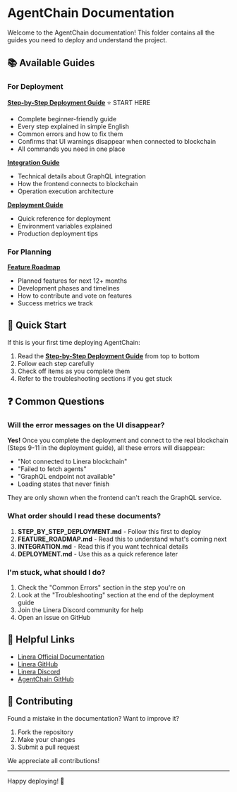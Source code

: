 # AgentChain Documentation

Welcome to the AgentChain documentation! This folder contains all the guides you need to deploy and understand the project.

## 📚 Available Guides

### For Deployment

**[Step-by-Step Deployment Guide](./STEP_BY_STEP_DEPLOYMENT.md)** ⭐ START HERE
- Complete beginner-friendly guide
- Every step explained in simple English
- Common errors and how to fix them
- Confirms that UI warnings disappear when connected to blockchain
- All commands you need in one place

**[Integration Guide](./INTEGRATION.md)**
- Technical details about GraphQL integration
- How the frontend connects to blockchain
- Operation execution architecture

**[Deployment Guide](./DEPLOYMENT.md)**
- Quick reference for deployment
- Environment variables explained
- Production deployment tips

### For Planning

**[Feature Roadmap](./FEATURE_ROADMAP.md)**
- Planned features for next 12+ months
- Development phases and timelines
- How to contribute and vote on features
- Success metrics we track

## 🚀 Quick Start

If this is your first time deploying AgentChain:

1. Read the **[Step-by-Step Deployment Guide](./STEP_BY_STEP_DEPLOYMENT.md)** from top to bottom
2. Follow each step carefully
3. Check off items as you complete them
4. Refer to the troubleshooting sections if you get stuck

## ❓ Common Questions

### Will the error messages on the UI disappear?

**Yes!** Once you complete the deployment and connect to the real blockchain (Steps 9-11 in the deployment guide), all these errors will disappear:

- "Not connected to Linera blockchain"
- "Failed to fetch agents"
- "GraphQL endpoint not available"
- Loading states that never finish

They are only shown when the frontend can't reach the GraphQL service.

### What order should I read these documents?

1. **STEP_BY_STEP_DEPLOYMENT.md** - Follow this first to deploy
2. **FEATURE_ROADMAP.md** - Read this to understand what's coming next
3. **INTEGRATION.md** - Read this if you want technical details
4. **DEPLOYMENT.md** - Use this as a quick reference later

### I'm stuck, what should I do?

1. Check the "Common Errors" section in the step you're on
2. Look at the "Troubleshooting" section at the end of the deployment guide
3. Join the Linera Discord community for help
4. Open an issue on GitHub

## 🔗 Helpful Links

- [Linera Official Documentation](https://docs.linera.io)
- [Linera GitHub](https://github.com/linera-io/linera-protocol)
- [Linera Discord](https://discord.gg/linera)
- [AgentChain GitHub](your-repo-link)

## 📝 Contributing

Found a mistake in the documentation? Want to improve it?

1. Fork the repository
2. Make your changes
3. Submit a pull request

We appreciate all contributions!

---

Happy deploying! 🎉
